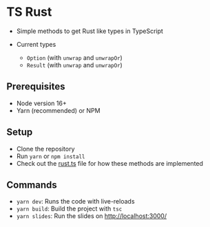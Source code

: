 # TS Rust

- Simple methods to get Rust like types in TypeScript

- Current types
  - `Option` (with `unwrap` and `unwrapOr`)
  - `Result` (with `unwrap` and `unwrapOr`)

## Prerequisites

- Node version 16+
- Yarn (recommended) or NPM

## Setup

- Clone the repository
- Run `yarn` or `npm install`
- Check out the [rust.ts](./src/rust.ts) file for how these methods are implemented

## Commands

- `yarn dev`: Runs the code with live-reloads
- `yarn build`: Build the project with `tsc`
- `yarn slides`: Run the slides on [http://localhost:3000/](http://localhost:3000/)
